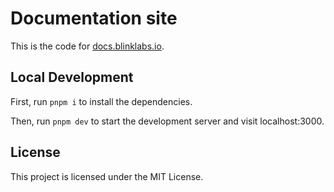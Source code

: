 # Documentation site

This is the code for [docs.blinklabs.io](https://docs.blinklabs.io).

## Local Development

First, run `pnpm i` to install the dependencies.

Then, run `pnpm dev` to start the development server and visit localhost:3000.

## License

This project is licensed under the MIT License.

